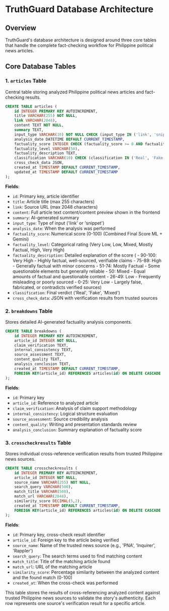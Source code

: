 # TruthGuard Database Architecture

## Overview

TruthGuard's database architecture is designed around three core tables that handle the complete fact-checking workflow for Philippine political news articles.

## Core Database Tables

### 1. `articles` Table
Central table storing analyzed Philippine political news articles and fact-checking results.

```sql
CREATE TABLE articles (
    id INTEGER PRIMARY KEY AUTOINCREMENT,
    title VARCHAR(255) NOT NULL,
    link VARCHAR(2048),
    content TEXT NOT NULL,
    summary TEXT,
    input_type VARCHAR(10) NOT NULL CHECK (input_type IN ('link', 'snippet')),
    analysis_date DATETIME DEFAULT CURRENT_TIMESTAMP,
    factuality_score INTEGER CHECK (factuality_score >= 0 AND factuality_score <= 100),
    factuality_level VARCHAR(50),
    factuality_description TEXT,
    classification VARCHAR(10) CHECK (classification IN ('Real', 'Fake', 'Mixed')),
    cross_check_data JSON,
    created_at TIMESTAMP DEFAULT CURRENT_TIMESTAMP,
    updated_at TIMESTAMP DEFAULT CURRENT_TIMESTAMP
);
```

**Fields**:
- `id`: Primary key, article identifier
- `title`: Article title (max 255 characters)
- `link`: Source URL (max 2048 characters)
- `content`: Full article text content/content preview shown in the frontend
- `summary`: AI-generated summary
- `input_type`: Type of input ('link' or 'snippet')
- `analysis_date`: When the analysis was performed
- `factuality_score`: Numerical score (0-100) (Combined Final Score ML + Gemini)
- `factuality_level`: Categorical rating (Very Low, Low, Mixed, Mostly Factual, High, Very High)
- `factuality_description`: Detailed explanation of the score (            - 90-100: Very High - Highly factual, well-sourced, verifiable claims
            - 75-89: High - Generally factual with minor concerns
            - 51-74: Mostly Factual - Some questionable elements but generally reliable
            - 50: Mixed - Equal amounts of factual and questionable content
            - 26-49: Low - Frequently misleading or poorly sourced
            - 0-25: Very Low - Largely false, fabricated, or contradicts verified sources)
- `classification`: Final verdict ('Real', 'Fake', 'Mixed')
- `cross_check_data`: JSON with verification results from trusted sources

### 2. `breakdowns` Table
Stores detailed AI-generated factuality analysis components.

```sql
CREATE TABLE breakdowns (
    id INTEGER PRIMARY KEY AUTOINCREMENT,
    article_id INTEGER NOT NULL,
    claim_verification TEXT,
    internal_consistency TEXT,
    source_assessment TEXT,
    content_quality TEXT,
    analysis_conclusion TEXT,
    created_at TIMESTAMP DEFAULT CURRENT_TIMESTAMP,
    FOREIGN KEY(article_id) REFERENCES articles(id) ON DELETE CASCADE
);
```

**Fields**:
- `id`: Primary key
- `article_id`: Reference to analyzed article
- `claim_verification`: Analysis of claim support methodology
- `internal_consistency`: Logical structure evaluation
- `source_assessment`: Source credibility analysis
- `content_quality`: Writing and presentation standards review
- `analysis_conclusion`: Summary explanation of factuality score

### 3. `crosscheckresults` Table
Stores individual cross-reference verification results from trusted Philippine news sources.

```sql
CREATE TABLE crosscheckresults (
    id INTEGER PRIMARY KEY AUTOINCREMENT,
    article_id INTEGER NOT NULL,
    source_name VARCHAR(255) NOT NULL,
    search_query VARCHAR(500),
    match_title VARCHAR(500),
    match_url VARCHAR(2048),
    similarity_score DECIMAL(5,2),
    created_at TIMESTAMP DEFAULT CURRENT_TIMESTAMP,
    FOREIGN KEY(article_id) REFERENCES articles(id) ON DELETE CASCADE
);
```

**Fields**:
- `id`: Primary key, cross-check result identifier
- `article_id`: Foreign key to the article being verified
- `source_name`: Name of the trusted news source (e.g., 'PNA', 'Inquirer', 'Rappler')
- `search_query`: The search terms used to find matching content
- `match_title`: Title of the matching article found
- `match_url`: URL of the matching article
- `similarity_score`: Percentage similarity between the analyzed content and the found match (0-100)
- `created_at`: When the cross-check was performed

This table stores the results of cross-referencing analyzed content against trusted Philippine news sources to validate the story's authenticity. Each row represents one source's verification result for a specific article.
